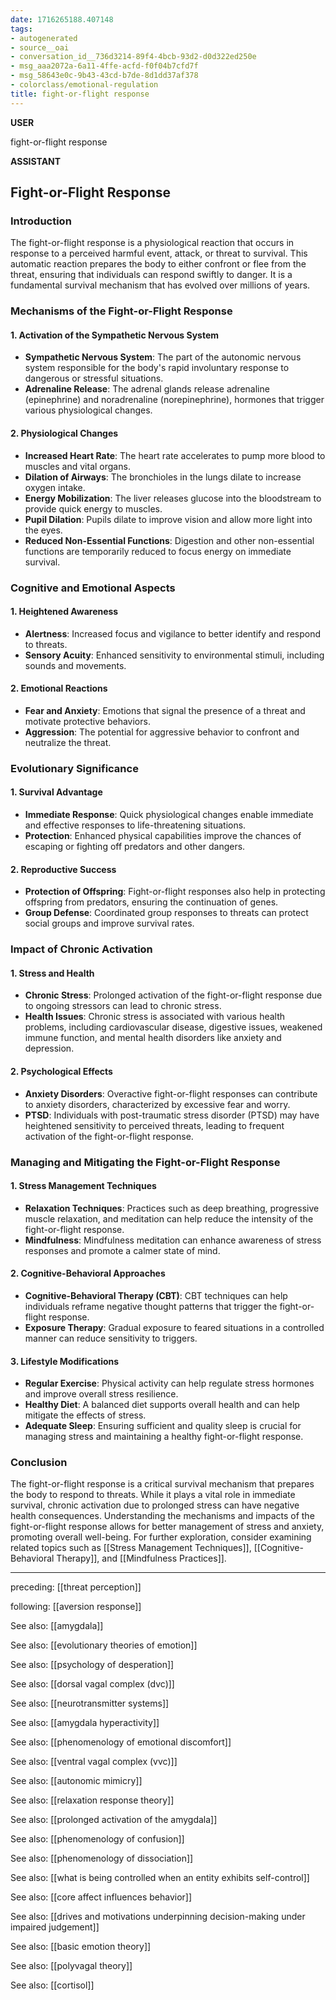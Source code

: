 ```yaml
---
date: 1716265188.407148
tags:
- autogenerated
- source__oai
- conversation_id__736d3214-89f4-4bcb-93d2-d0d322ed250e
- msg_aaa2072a-6a11-4ffe-acfd-f0f04b7cfd7f
- msg_58643e0c-9b43-43cd-b7de-8d1dd37af378
- colorclass/emotional-regulation
title: fight-or-flight response
---
```


**USER**

fight-or-flight response


**ASSISTANT**

## Fight-or-Flight Response

### Introduction
The fight-or-flight response is a physiological reaction that occurs in response to a perceived harmful event, attack, or threat to survival. This automatic reaction prepares the body to either confront or flee from the threat, ensuring that individuals can respond swiftly to danger. It is a fundamental survival mechanism that has evolved over millions of years.

### Mechanisms of the Fight-or-Flight Response

#### 1. Activation of the Sympathetic Nervous System
- **Sympathetic Nervous System**: The part of the autonomic nervous system responsible for the body's rapid involuntary response to dangerous or stressful situations.
- **Adrenaline Release**: The adrenal glands release adrenaline (epinephrine) and noradrenaline (norepinephrine), hormones that trigger various physiological changes.

#### 2. Physiological Changes
- **Increased Heart Rate**: The heart rate accelerates to pump more blood to muscles and vital organs.
- **Dilation of Airways**: The bronchioles in the lungs dilate to increase oxygen intake.
- **Energy Mobilization**: The liver releases glucose into the bloodstream to provide quick energy to muscles.
- **Pupil Dilation**: Pupils dilate to improve vision and allow more light into the eyes.
- **Reduced Non-Essential Functions**: Digestion and other non-essential functions are temporarily reduced to focus energy on immediate survival.

### Cognitive and Emotional Aspects

#### 1. Heightened Awareness
- **Alertness**: Increased focus and vigilance to better identify and respond to threats.
- **Sensory Acuity**: Enhanced sensitivity to environmental stimuli, including sounds and movements.

#### 2. Emotional Reactions
- **Fear and Anxiety**: Emotions that signal the presence of a threat and motivate protective behaviors.
- **Aggression**: The potential for aggressive behavior to confront and neutralize the threat.

### Evolutionary Significance

#### 1. Survival Advantage
- **Immediate Response**: Quick physiological changes enable immediate and effective responses to life-threatening situations.
- **Protection**: Enhanced physical capabilities improve the chances of escaping or fighting off predators and other dangers.

#### 2. Reproductive Success
- **Protection of Offspring**: Fight-or-flight responses also help in protecting offspring from predators, ensuring the continuation of genes.
- **Group Defense**: Coordinated group responses to threats can protect social groups and improve survival rates.

### Impact of Chronic Activation

#### 1. Stress and Health
- **Chronic Stress**: Prolonged activation of the fight-or-flight response due to ongoing stressors can lead to chronic stress.
- **Health Issues**: Chronic stress is associated with various health problems, including cardiovascular disease, digestive issues, weakened immune function, and mental health disorders like anxiety and depression.

#### 2. Psychological Effects
- **Anxiety Disorders**: Overactive fight-or-flight responses can contribute to anxiety disorders, characterized by excessive fear and worry.
- **PTSD**: Individuals with post-traumatic stress disorder (PTSD) may have heightened sensitivity to perceived threats, leading to frequent activation of the fight-or-flight response.

### Managing and Mitigating the Fight-or-Flight Response

#### 1. Stress Management Techniques
- **Relaxation Techniques**: Practices such as deep breathing, progressive muscle relaxation, and meditation can help reduce the intensity of the fight-or-flight response.
- **Mindfulness**: Mindfulness meditation can enhance awareness of stress responses and promote a calmer state of mind.

#### 2. Cognitive-Behavioral Approaches
- **Cognitive-Behavioral Therapy (CBT)**: CBT techniques can help individuals reframe negative thought patterns that trigger the fight-or-flight response.
- **Exposure Therapy**: Gradual exposure to feared situations in a controlled manner can reduce sensitivity to triggers.

#### 3. Lifestyle Modifications
- **Regular Exercise**: Physical activity can help regulate stress hormones and improve overall stress resilience.
- **Healthy Diet**: A balanced diet supports overall health and can help mitigate the effects of stress.
- **Adequate Sleep**: Ensuring sufficient and quality sleep is crucial for managing stress and maintaining a healthy fight-or-flight response.

### Conclusion
The fight-or-flight response is a critical survival mechanism that prepares the body to respond to threats. While it plays a vital role in immediate survival, chronic activation due to prolonged stress can have negative health consequences. Understanding the mechanisms and impacts of the fight-or-flight response allows for better management of stress and anxiety, promoting overall well-being. For further exploration, consider examining related topics such as [[Stress Management Techniques]], [[Cognitive-Behavioral Therapy]], and [[Mindfulness Practices]].


---

preceding: [[threat perception]]  


following: [[aversion response]]

See also: [[amygdala]]


See also: [[evolutionary theories of emotion]]


See also: [[psychology of desperation]]


See also: [[dorsal vagal complex (dvc)]]


See also: [[neurotransmitter systems]]


See also: [[amygdala hyperactivity]]


See also: [[phenomenology of emotional discomfort]]


See also: [[ventral vagal complex (vvc)]]


See also: [[autonomic mimicry]]


See also: [[relaxation response theory]]


See also: [[prolonged activation of the amygdala]]


See also: [[phenomenology of confusion]]


See also: [[phenomenology of dissociation]]


See also: [[what is being controlled when an entity exhibits self-control]]


See also: [[core affect influences behavior]]


See also: [[drives and motivations underpinning decision-making under impaired judgement]]


See also: [[basic emotion theory]]


See also: [[polyvagal theory]]


See also: [[cortisol]]